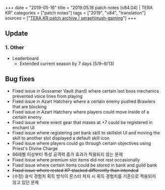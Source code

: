 +++
date = "2019-05-16"
title = "2019.05.16 patch notes (v84.04) | TERA KR"
categories = ["patch notes"]
tags = ["2019", "v84", "translation"]
sources = ["[TERA KR patch archive | seraphinush-gaming](/ko/patch/2019/v84-04)"]
+++

## Update

### **1.** Other
- Leaderboard
  - Extended current season by 7 days (5/9~6/13)

## Bug fixes

- Fixed issue in Gossamer Vault (hard) where certain last boss mechanics prevented voice lines from playing
- Fixed issue in Azart Hatchery where a certain enemy pushed Brawlers that are blocking
- Fixed issue in Azart Hatchery where players could move inside of a certain enemy
- Fixed issue where event gear that maxes at +7 could be registered in enchant UI
- Fixed issue where registering pet bank skill to skillslot UI and moving the skill to another slot displayed a default skill icon
- Fixed issue where players could go through certain objectives using Priest's Divine Charge
- 66레벨 이상부터 특성 공격력 증가 효과가 적용되지 않는 문제
- Fixed issue where premium slot items did not rest occasionally
- Fixed issue where certain items could be stored in bank and guild bank
- ~~Fixed issue where rested XP stacked differently than intended~~
- (수정) 휴식 경험치 획득 방식이 몬스터 처치 시 획득 경험치를 기준으로 적용되지 않고 있던 문제
